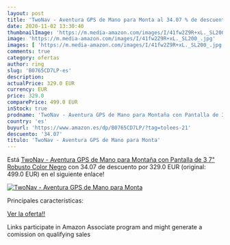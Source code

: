 ```yaml
---
layout: post
title: 'TwoNav - Aventura GPS de Mano para Monta al 34.07 % de descuento'
date: 2020-11-02 13:30:40
thumbnailImage: 'https://m.media-amazon.com/images/I/41fw2Z9R+xL._SL200_.jpg'
image: 'https://m.media-amazon.com/images/I/41fw2Z9R+xL._SL200_.jpg'
images: [ 'https://m.media-amazon.com/images/I/41fw2Z9R+xL._SL200_.jpg' ]
comments: true
category: ofertas
author: ring
slug: 'B0765CD7LP-es'
description:
actualPrice: 329.0 EUR
currency: EUR
price: 329.0
comparePrice: 499.0 EUR
inStock: true
prodname: 'TwoNav - Aventura GPS de Mano para Montaña con Pantalla de 3 7" Robusto  Color Negro'
country: 'es'
buyurl: 'https://www.amazon.es/dp/B0765CD7LP/?tag=tolees-21'
descuento: '34.07'
titulo: 'TwoNav - Aventura GPS de Mano para Monta'
---
```


Está [TwoNav - Aventura GPS de Mano para Montaña con Pantalla de 3 7" Robusto  Color Negro](https://www.amazon.es/dp/B0765CD7LP/?tag=tolees-21) con 34.07 de descuento por 329.0 EUR (original: 499.0 EUR) en el siguiente enlace!

[![TwoNav - Aventura GPS de Mano para Monta](https://m.media-amazon.com/images/I/41fw2Z9R+xL._SL200_.jpg)](https://www.amazon.es/dp/B0765CD7LP/?tag=tolees-21)

Principales características:


[Ver la oferta!!](https://www.amazon.es/dp/B0765CD7LP/?tag=tolees-21)

Links participate in Amazon Associate program and might generate a comission on qualifying sales


